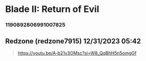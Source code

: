 # Blade II: Return of Evil
### 1190892806991007825
## Redzone (redzone7915) 12/31/2023 05:42 

> https://youtu.be/A-b21v3OMsc?si=W8_QqBhH5n5omgGf

